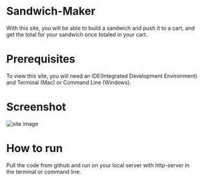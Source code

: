 # Sandwich-Maker
With this site, you will be able to build a sandwich and push it to a cart, and get the total for your sandwich once totaled in your cart.

# Prerequisites
To view this site, you will need an IDE(Integrated Development Environment) and Terminal (Mac) or Command Line (Windows).

# Screenshot
![site image]()

# How to run
Pull the code from github and run on your local server with http-server in the terminal or command line.


